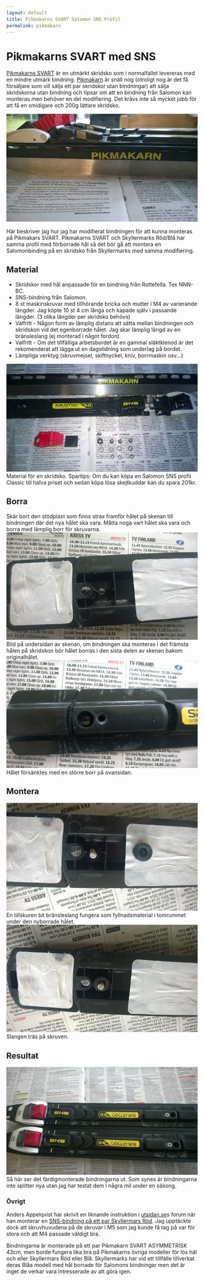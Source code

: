 ```yaml
---
layout: default
title: Pikmakarns SVART Salomon SNS Profil
permalink: pikmakarn
---
```

# Pikmakarns SVART med SNS

[Pikmakarns SVART](http://2736.shop.textalk.se/sortiment/langfardsskridskor-och-skridskopaket/pikmakarns-svart) är en utmärkt skridsko som i normalfallet levereras med en mindre utmärk bindning. 
[Pikmakarn](http://www.pikmakarn.com) är snäll nog (otroligt nog är det få försäljare som vill sälja ett par skridskor utan bindningar) att sälja skridskorna utan bindning och tipsar om att en bindning från Salomon kan monteras men behöver en del modifiering. Det krävs inte så mycket jobb för att få en smidigare och 200g lättare skridsko. 

![Material](/Img/skridskor2.jpg)

Här beskriver jag hur jag har modifierat bindningen för att kunna monteras på Pikmakars SVART. Pikmakarns SVART och Skyllermarks Röd/Blå har samma profil med förborrade hål så det bör gå att montera en Salomonbinding på en skridsko från Skyllermarks med samma modifiering. 

## Material
* Skridskor med hål anpassade för en bindning från Rottefella. Tex NNN-BC. 
* SNS-bindning från Salomon. 
* 8 st maskinskruvar med tillhörande bricka och mutter i M4 av varierande längder. Jag köpte 10 st 4 cm långa och kapade själv i passande längder. (3 olika längder per skridsko behövs)
* Valfritt - Någon form av lämplig distans att sätta mellan bindningen och skridskon vid det egenborrade hålet. Jag skar lämplig längd av en bränsleslang (ej monterad i något fordon). 
* Valfritt - Om det tillfälliga arbetsbordet är en gammal släktklenod är det rekomenderat att lägga ut en dagstidning som underlag på bordet. 
* Lämpliga verktyg (skruvmejsel, skiftnyckel, kniv, borrmaskin osv...)

![Material](/Img/material.jpg)
Material för en skridsko. Spartips: Om du kan köpa en Salomon SNS profil Classic till halva priset och sedan köpa lösa skejtkuddar kan du spara 201kr. 

## Borra
Skär bort den stödplast som finns strax framför hålet på skenan till bindningen där det nya hålet ska vara. Måtta noga vart hålet ska vara och borra med lämplig borr för skruvarna. 
![Material](/Img/halunder.jpg)
Bild på undersidan av skenan, om bindningen ska monteras i det främsta hålen på skridskon bör hålet borras i den sista delen av skenan bakom originalhålet. 
![Material](/Img/halovan.jpg)
Hålet försänktes med en större borr på ovansidan. 

## Montera
![Material](/Img/slangskuren.jpg)
En tillskuren bit bränsleslang fungera som fyllnadsmaterial i tomrummet under den nyborrade hålet. 
![Material](/Img/slangmonterad.jpg)
Slangen träs på skruven. 

## Resultat
![Material](/Img/skridskor1.jpg)
Så här ser det färdigmonterade bindningarna ut. Som synes är bindningarna inte splitter nya utan jag har testat dem i några mil under en säsong. 

### Övrigt
Anders Appelqvist har skrivit en liknande instruktion i [utsidan.se](http://www.utsidan.se)s forum när han monterar en [SNS-bindning på ett par Skyllermars Röd](http://www.utsidan.se/forum/showthread.php?t=76324). Jag upptäckte dock att skruvhuvudena på de skruvar i M5 som jag kunde få tag på var för stora och att M4 passade väldigt bra. 

Bindningarna är monterade på ett par Pikmakarn SVART ASYMMETRISK 43cm, men borde fungera lika bra på Pikmakarns övriga modeller för lös häl och eller Skyllermars Röd eller Blå. 
Skyllermarks har vid ett tillfälle tillverkat deras Blåa modell med hål borrade för Salomons bindningar men det är inget de verkar vara intresserade av att göra igen. 
